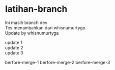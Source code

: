 # latihan-branch

Ini masih branch dev  
Tes menambahkan dari whisnumurtygo  
Update by whisnumurtyga  

update 1  
update 2  
update 3  

berfore-merge-1
berfore-merge-2
berfore-merge-3
